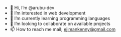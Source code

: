- 👋 Hi, I’m @arubu-dev
- 👀 I’m interested in web development
- 🌱 I’m currently learning programming languages
- 💞️ I’m looking to collaborate on available projects
- 📫 How to reach me mail; ejimankenny@gmail.com

<!---
arubu-dev/arubu-dev is a ✨ special ✨ repository because its `README.md` (this file) appears on your GitHub profile.
You can click the Preview link to take a look at your changes.
--->
